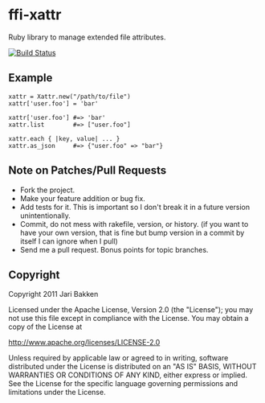 ffi-xattr
=========

Ruby library to manage extended file attributes.

[![Build Status](https://secure.travis-ci.org/toy/ffi-xattr.png)](http://travis-ci.org/toy/ffi-xattr)


Example
-------

    xattr = Xattr.new("/path/to/file")
    xattr['user.foo'] = 'bar'

    xattr['user.foo'] #=> 'bar'
    xattr.list        #=> ["user.foo"]

    xattr.each { |key, value| ... }
    xattr.as_json     #=> {"user.foo" => "bar"}


Note on Patches/Pull Requests
-----------------------------

* Fork the project.
* Make your feature addition or bug fix.
* Add tests for it. This is important so I don't break it in a
  future version unintentionally.
* Commit, do not mess with rakefile, version, or history.
  (if you want to have your own version, that is fine but bump version in a commit by itself I can ignore when I pull)
* Send me a pull request. Bonus points for topic branches.

Copyright
---------

Copyright 2011 Jari Bakken

Licensed under the Apache License, Version 2.0 (the "License");
you may not use this file except in compliance with the License.
You may obtain a copy of the License at

  http://www.apache.org/licenses/LICENSE-2.0

Unless required by applicable law or agreed to in writing, software
distributed under the License is distributed on an "AS IS" BASIS,
WITHOUT WARRANTIES OR CONDITIONS OF ANY KIND, either express or implied.
See the License for the specific language governing permissions and
limitations under the License.
